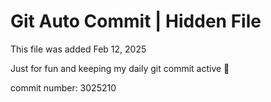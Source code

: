 # Git Auto Commit | Hidden File

This file was added Feb 12, 2025

Just for fun and keeping my daily git commit active 🤪

commit number: 3025210
